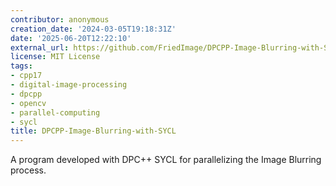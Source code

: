 ```yaml
---
contributor: anonymous
creation_date: '2024-03-05T19:18:31Z'
date: '2025-06-20T12:22:10'
external_url: https://github.com/FriedImage/DPCPP-Image-Blurring-with-SYCL
license: MIT License
tags:
- cpp17
- digital-image-processing
- dpcpp
- opencv
- parallel-computing
- sycl
title: DPCPP-Image-Blurring-with-SYCL
---
```


A program developed with DPC++ SYCL for parallelizing the Image Blurring process.
